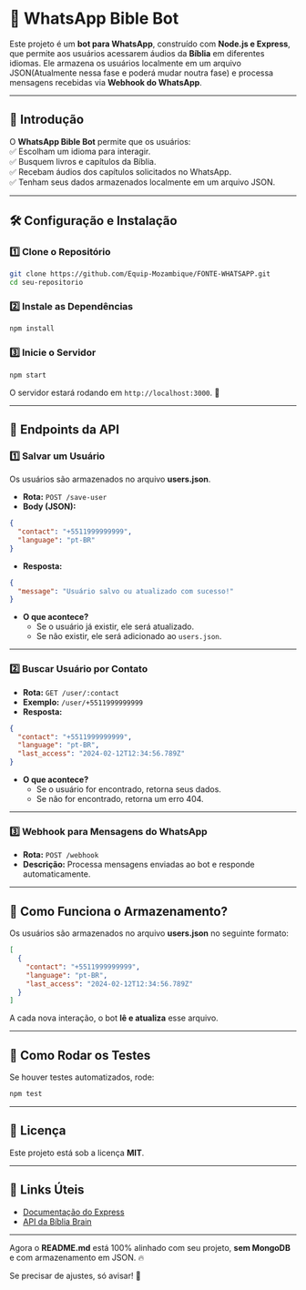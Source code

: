 # 📖 WhatsApp Bible Bot  

Este projeto é um **bot para WhatsApp**, construído com **Node.js e Express**, que permite aos usuários acessarem áudios da **Bíblia** em diferentes idiomas. Ele armazena os usuários localmente em um arquivo JSON(Atualmente nessa fase e poderá mudar noutra fase) e processa mensagens recebidas via **Webhook do WhatsApp**.  

---

## 🚀 Introdução  

O **WhatsApp Bible Bot** permite que os usuários:  
✅ Escolham um idioma para interagir.  
✅ Busquem livros e capítulos da Bíblia.  
✅ Recebam áudios dos capítulos solicitados no WhatsApp.  
✅ Tenham seus dados armazenados localmente em um arquivo JSON.  

---

## 🛠️ Configuração e Instalação  

### 1️⃣ **Clone o Repositório**  

```sh
git clone https://github.com/Equip-Mozambique/FONTE-WHATSAPP.git
cd seu-repositorio
```

### 2️⃣ **Instale as Dependências**  

```sh
npm install
```

### 3️⃣ **Inicie o Servidor**  

```sh
npm start
```

O servidor estará rodando em `http://localhost:3000`. 🚀  

---

## 📡 Endpoints da API  

### **1️⃣ Salvar um Usuário**  

Os usuários são armazenados no arquivo **users.json**.  

- **Rota:** `POST /save-user`  
- **Body (JSON):**  

```json
{
  "contact": "+5511999999999",
  "language": "pt-BR"
}
```

- **Resposta:**  

```json
{
  "message": "Usuário salvo ou atualizado com sucesso!"
}
```

- **O que acontece?**  
  - Se o usuário já existir, ele será atualizado.  
  - Se não existir, ele será adicionado ao `users.json`.  

---

### **2️⃣ Buscar Usuário por Contato**  

- **Rota:** `GET /user/:contact`  
- **Exemplo:** `/user/+5511999999999`  
- **Resposta:**  

```json
{
  "contact": "+5511999999999",
  "language": "pt-BR",
  "last_access": "2024-02-12T12:34:56.789Z"
}
```

- **O que acontece?**  
  - Se o usuário for encontrado, retorna seus dados.  
  - Se não for encontrado, retorna um erro 404.  

---

### **3️⃣ Webhook para Mensagens do WhatsApp**  

- **Rota:** `POST /webhook`  
- **Descrição:** Processa mensagens enviadas ao bot e responde automaticamente.  

---

## 📝 Como Funciona o Armazenamento?  

Os usuários são armazenados no arquivo **users.json** no seguinte formato:  

```json
[
  {
    "contact": "+5511999999999",
    "language": "pt-BR",
    "last_access": "2024-02-12T12:34:56.789Z"
  }
]
```

A cada nova interação, o bot **lê e atualiza** esse arquivo.  

---

## 🧪 Como Rodar os Testes  

Se houver testes automatizados, rode:  

```sh
npm test
```

---

## 📜 Licença  

Este projeto está sob a licença **MIT**.  

---

## 🔗 Links Úteis  

- [Documentação do Express](https://expressjs.com/)  
- [API da Bíblia Brain](https://biblebrain.com/api)  

---

Agora o **README.md** está 100% alinhado com seu projeto, **sem MongoDB** e com armazenamento em JSON. 🔥  

Se precisar de ajustes, só avisar! 🚀
